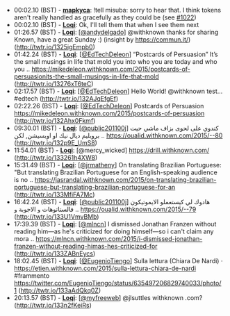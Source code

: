 * <a id="00:02.10">00:02.10 (BST)</a> - __[mapkyca](https://github.com/mapkyca)__: !tell misuba: sorry to hear that. I think tokens aren't really handled as gracefully as they could be (see <a href="https://github.com/idno/Known/issues/1022">#1022</a>)
* <a id="00:02.10">00:02.10 (BST)</a> - __[Loqi](https://github.com/Loqi)__: Ok, I'll tell them that when I see them next
* <a id="01:26.57">01:26.57 (BST)</a> - __[Loqi](https://github.com/Loqi)__: [<a href="https://twitter.com/andydelgado">@andydelgado</a>] @withknown thanks for sharing Known, have a great Sunday :) (insight by https://commun.it/) (http://twtr.io/1325igEmpb0)
* <a id="01:42.24">01:42.24 (BST)</a> - __[Loqi](https://github.com/Loqi)__: [<a href="https://twitter.com/EdTechDeleon">@EdTechDeleon</a>] “Postcards of Persuasion” It’s the small musings in life that mold you into who you are today and who you .. https://mikedeleon.withknown.com/2015/postcards-of-persuasionits-the-small-musings-in-life-that-mold (http://twtr.io/13276xT6teC)
* <a id="02:17.57">02:17.57 (BST)</a> - __[Loqi](https://github.com/Loqi)__: [<a href="https://twitter.com/EdTechDeleon">@EdTechDeleon</a>] Hello World! @withknown test... #edtech (http://twtr.io/132AJqEfgEf)
* <a id="02:22.26">02:22.26 (BST)</a> - __[Loqi](https://github.com/Loqi)__: [<a href="https://twitter.com/EdTechDeleon">@EdTechDeleon</a>] Postcards of Persuasion https://mikedeleon.withknown.com/2015/postcards-of-persuasion (http://twtr.io/132Ahx0Fkmf)
* <a id="09:30.01">09:30.01 (BST)</a> - __[Loqi](https://github.com/Loqi)__: [<a href="https://twitter.com/public201100j">@public201100j</a>] كندوي على لحوى بزاف ماشي حيت بروبليم ديال نيك او اوبسيشن, لكن .. https://oualid.withknown.com/2015/--80 (http://twtr.io/132p9E_UmS8)
* <a id="11:54.01">11:54.01 (BST)</a> - __[Loqi](https://github.com/Loqi)__: [@mercy_wicked] https://drill.withknown.com/ (http://twtr.io/133261h4XW8)
* <a id="15:31.49">15:31.49 (BST)</a> - __[Loqi](https://github.com/Loqi)__: [<a href="https://twitter.com/jrmatheny">@jrmatheny</a>] On translating Brazilian Portuguese: "But translating Brazilian Portuguese for an English-speaking audience is no .. https://jasrandal.withknown.com/2015/on-translating-brazilian-portuguese-but-translating-brazilian-portuguese-for-an (http://twtr.io/133MfiFA7Mc)
* <a id="16:42.24">16:42.24 (BST)</a> - __[Loqi](https://github.com/Loqi)__: [<a href="https://twitter.com/public201100j">@public201100j</a>] هادوك لي كيستعملو الايموتيكون فالستاتوهات و الاجوبة و .. https://oualid.withknown.com/2015/--79 (http://twtr.io/133U1VmvBMb)
* <a id="17:39.39">17:39.39 (BST)</a> - __[Loqi](https://github.com/Loqi)__: [<a href="https://twitter.com/mlncn">@mlncn</a>] I dismissed Jonathan Franzen without reading him—as he's criticized for doing himself—so i can't claim any mora .. https://mlncn.withknown.com/2015/i-dismissed-jonathan-franzen-without-reading-himas-hes-criticized-for (http://twtr.io/133ZABnEycs)
* <a id="18:02.45">18:02.45 (BST)</a> - __[Loqi](https://github.com/Loqi)__: [<a href="https://twitter.com/EugenioTiengo">@EugenioTiengo</a>] Sulla lettura (Chiara De Nardi) · https://etien.withknown.com/2015/sulla-lettura-chiara-de-nardi #frammento https://twitter.com/EugenioTiengo/status/635497206829740033/photo/1 (http://twtr.io/133aAdQkq0Z)
* <a id="20:13.57">20:13.57 (BST)</a> - __[Loqi](https://github.com/Loqi)__: [<a href="https://twitter.com/myfreeweb">@myfreeweb</a>] @jlsuttles withknown .com? (http://twtr.io/133n2fKeiRs)
